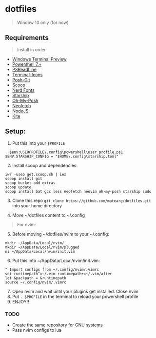 # dotfiles

> Window 10 only (for now)

## Requirements

> Install in order

* [Windows Terminal Preview](https://github.com/microsoft/terminal)
* [Powershell 7.+](https://docs.microsoft.com/en-us/powershell/scripting/install/installing-powershell-on-windows?view=powershell-7.2)
* [PSReadLine](https://github.com/PowerShell/PSReadLine)
* [Terminal-Icons](https://github.com/devblackops/Terminal-Icons)
* [Posh-Git](https://github.com/dahlbyk/posh-git)
* [Scoop](https://scoop.sh/)
* [Nerd Fonts](https://www.nerdfonts.com)
* [Starship](https://starship.rs/)
* [Oh-My-Posh](ohmyposh.dev/)
* [Neofetch](https://github.com/dylanaraps/neofetch)
* [NodeJS](https://nodejs.org/es/)
* [Kite](https://www.kite.com/)

## Setup:

1. Put this into your `$PROFILE`

```
. $env:USERPROFILE\.config\powershell\user_profile.ps1
$ENV:STARSHIP_CONFIG = "$HOME\.config\starship.toml"
```

2. Install scoop and dependencies:

```
iwr -useb get.scoop.sh | iex
scoop install git
scoop bucket add extras
scoop update
scoop install bat gcc less neofetch neovim oh-my-posh starship sudo
```

3. Clone this repo `git clone https://github.com/matearg/dotfiles.git` into your home directory

4. Move ~/dotfiles content to ~/.config

> For nvim:

5. Before moving ~/dotfiles/nvim to your ~/.config:

```
mkdir ~/AppData/Local/nvim/
mkdir ~/AppData/Local/nvim/plugged
ni ~/AppData/Local/nvim/init.vim
```

6. Put this into ~/AppData/Local/nvim/init.vim:

```
" Import configs from ~/.config/nvim/.vimrc
set runtimepath^=~/.vim runtimepath+=~/.vim/after
let &packpath = &runtimepath
source ~/.config/nvim/.vimrc
```

7. Open nvim and wait until your plugins get installed. Close nvim
8. Put `. $PROFILE` in the terminal to reload your powershell profile
9. ENJOY!!

### TODO

* Create the same repository for GNU systems
* Pass nvim configs to lua

